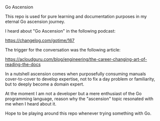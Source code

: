 Go Ascension

This repo is used for pure learning and documentation purposes in my eternal Go ascension journey.

I heard about "Go Ascension" in the following podcast:

https://changelog.com/gotime/167

The trigger for the conversation was the following article:

https://acloudguru.com/blog/engineering/the-career-changing-art-of-reading-the-docs

In a nutshell ascension comes when purposefully consuming manuals cover-to-cover to develop expertise, not to fix a day problem or familiarity, but to deeply become a domain expert.

At the moment I am not a developer but a mere enthusiast of the Go programming language, reason why the "ascension" topic resonated with me when I heard about it.

Hope to be playing around this repo whenever trying something with Go.


